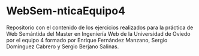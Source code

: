 # WebSem-nticaEquipo4
Repositorio con el contenido de los ejercicios realizados para la práctica de Web Semántida del Master en Ingeniería Web de la Universidad de Oviedo por el equipo 4 formado por Enrique Fernández Manzano, Sergio Domínguez Cabrero y Sergio Berjano Salinas.
